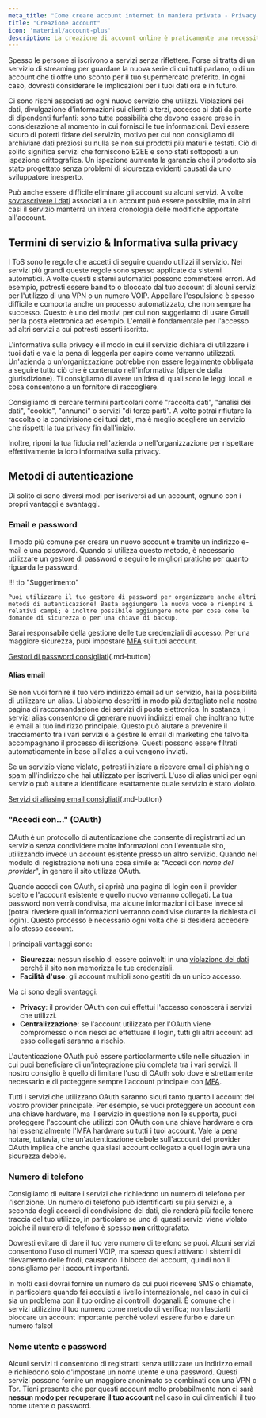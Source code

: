 ```yaml
---
meta_title: "Come creare account internet in maniera privata - Privacy Guides"
title: "Creazione account"
icon: 'material/account-plus'
description: La creazione di account online è praticamente una necessità di internet, adottate questi accorgimenti per assicurarvi di rimanere privati.
---
```


Spesso le persone si iscrivono a servizi senza riflettere. Forse si tratta di un servizio di streaming per guardare la nuova serie di cui tutti parlano, o di un account che ti offre uno sconto per il tuo supermercato preferito. In ogni caso, dovresti considerare le implicazioni per i tuoi dati ora e in futuro.

Ci sono rischi associati ad ogni nuovo servizio che utilizzi. Violazioni dei dati, divulgazione d'informazioni sui clienti a terzi, accesso ai dati da parte di dipendenti furfanti: sono tutte possibilità che devono essere prese in considerazione al momento in cui fornisci le tue informazioni. Devi essere sicuro di poterti fidare del servizio, motivo per cui non consigliamo di archiviare dati preziosi su nulla se non sui prodotti più maturi e testati. Ciò di solito significa servizi che forniscono E2EE e sono stati sottoposti a un ispezione crittografica. Un ispezione aumenta la garanzia che il prodotto sia stato progettato senza problemi di sicurezza evidenti causati da uno sviluppatore inesperto.

Può anche essere difficile eliminare gli account su alcuni servizi. A volte [sovrascrivere i dati](account-deletion.en.md#overwriting-account-information) associati a un account può essere possibile, ma in altri casi il servizio manterrà un'intera cronologia delle modifiche apportate all'account.

## Termini di servizio & Informativa sulla privacy

I ToS sono le regole che accetti di seguire quando utilizzi il servizio. Nei servizi più grandi queste regole sono spesso applicate da sistemi automatici. A volte questi sistemi automatici possono commettere errori. Ad esempio, potresti essere bandito o bloccato dal tuo account di alcuni servizi per l'utilizzo di una VPN o un numero VOIP. Appellare l'espulsione è spesso difficile e comporta anche un processo automatizzato, che non sempre ha successo. Questo è uno dei motivi per cui non suggeriamo di usare Gmail per la posta elettronica ad esempio. L'email è fondamentale per l'accesso ad altri servizi a cui potresti esserti iscritto.

L'informativa sulla privacy è il modo in cui il servizio dichiara di utilizzare i tuoi dati e vale la pena di leggerla per capire come verranno utilizzati. Un'azienda o un'organizzazione potrebbe non essere legalmente obbligata a seguire tutto ciò che è contenuto nell'informativa (dipende dalla giurisdizione). Ti consigliamo di avere un'idea di quali sono le leggi locali e cosa consentono a un fornitore di raccogliere.

Consigliamo di cercare termini particolari come "raccolta dati", "analisi dei dati", "cookie", "annunci" o servizi "di terze parti". A volte potrai rifiutare la raccolta o la condivisione dei tuoi dati, ma è meglio scegliere un servizio che rispetti la tua privacy fin dall'inizio.

Inoltre, riponi la tua fiducia nell'azienda o nell'organizzazione per rispettare effettivamente la loro informativa sulla privacy.

## Metodi di autenticazione

Di solito ci sono diversi modi per iscriversi ad un account, ognuno con i propri vantaggi e svantaggi.

### Email e password

Il modo più comune per creare un nuovo account è tramite un indirizzo e-mail e una password. Quando si utilizza questo metodo, è necessario utilizzare un gestore di password e seguire le [migliori pratiche](passwords-overview.md) per quanto riguarda le password.

!!! tip "Suggerimento"

    Puoi utilizzare il tuo gestore di password per organizzare anche altri metodi di autenticazione! Basta aggiungere la nuova voce e riempire i relativi campi; è inoltre possibile aggiungere note per cose come le domande di sicurezza o per una chiave di backup.

Sarai responsabile della gestione delle tue credenziali di accesso. Per una maggiore sicurezza, puoi impostare [MFA](multi-factor-authentication.md) sui tuoi account.

[Gestori di password consigliati](../passwords.md ""){.md-button}

#### Alias email

Se non vuoi fornire il tuo vero indirizzo email ad un servizio, hai la possibilità di utilizzare un alias. Li abbiamo descritti in modo più dettagliato nella nostra pagina di raccomandazione dei servizi di posta elettronica. In sostanza, i servizi alias consentono di generare nuovi indirizzi email che inoltrano tutte le email al tuo indirizzo principale. Questo può aiutare a prevenire il tracciamento tra i vari servizi e a gestire le email di marketing che talvolta accompagnano il processo di iscrizione. Questi possono essere filtrati automaticamente in base all'alias a cui vengono inviati.

Se un servizio viene violato, potresti iniziare a ricevere email di phishing o spam all'indirizzo che hai utilizzato per iscriverti. L'uso di alias unici per ogni servizio può aiutare a identificare esattamente quale servizio è stato violato.

[Servizi di aliasing email consigliati](../email.md#email-aliasing-services ""){.md-button}

### "Accedi con..." (OAuth)

OAuth è un protocollo di autenticazione che consente di registrarti ad un servizio senza condividere molte informazioni con l'eventuale sito, utilizzando invece un account esistente presso un altro servizio. Quando nel modulo di registrazione noti una cosa simile a: "Accedi con *nome del provider*", in genere il sito utilizza OAuth.

Quando accedi con OAuth, si aprirà una pagina di login con il provider scelto e l'account esistente e quello nuovo verranno collegati. La tua password non verrà condivisa, ma alcune informazioni di base invece si (potrai rivedere quali informazioni verranno condivise durante la richiesta di login). Questo processo è necessario ogni volta che si desidera accedere allo stesso account.

I principali vantaggi sono:

- **Sicurezza**: nessun rischio di essere coinvolti in una [violazione dei dati](https://en.wikipedia.org/wiki/Data_breach) perché il sito non memorizza le tue credenziali.
- **Facilità d'uso**: gli account multipli sono gestiti da un unico accesso.

Ma ci sono degli svantaggi:

- **Privacy**: il provider OAuth con cui effettui l'accesso conoscerà i servizi che utilizzi.
- **Centralizzazione**: se l'account utilizzato per l'OAuth viene compromesso o non riesci ad effettuare il login, tutti gli altri account ad esso collegati saranno a rischio.

L'autenticazione OAuth può essere particolarmente utile nelle situazioni in cui puoi beneficiare di un'integrazione più completa tra i vari servizi. Il nostro consiglio è quello di limitare l'uso di OAuth solo dove è strettamente necessario e di proteggere sempre l'account principale con [MFA](multi-factor-authentication.md).

Tutti i servizi che utilizzano OAuth saranno sicuri tanto quanto l'account del vostro provider principale. Per esempio, se vuoi proteggere un account con una chiave hardware, ma il servizio in questione non le supporta, puoi proteggere l'account che utilizzi con OAuth con una chiave hardware e ora hai essenzialmente l'MFA hardware su tutti i tuoi account. Vale la pena notare, tuttavia, che un'autenticazione debole sull'account del provider OAuth implica che anche qualsiasi account collegato a quel login avrà una sicurezza debole.

### Numero di telefono

Consigliamo di evitare i servizi che richiedono un numero di telefono per l'iscrizione. Un numero di telefono può identificarti su più servizi e, a seconda degli accordi di condivisione dei dati, ciò renderà più facile tenere traccia del tuo utilizzo, in particolare se uno di questi servizi viene violato poiché il numero di telefono è spesso **non** crittografato.

Dovresti evitare di dare il tuo vero numero di telefono se puoi. Alcuni servizi consentono l'uso di numeri VOIP, ma spesso questi attivano i sistemi di rilevamento delle frodi, causando il blocco del account, quindi non li consigliamo per i account importanti.

In molti casi dovrai fornire un numero da cui puoi ricevere SMS o chiamate, in particolare quando fai acquisti a livello internazionale, nel caso in cui ci sia un problema con il tuo ordine ai controlli doganali. È comune che i servizi utilizzino il tuo numero come metodo di verifica; non lasciarti bloccare un account importante perché volevi essere furbo e dare un numero falso!

### Nome utente e password

Alcuni servizi ti consentono di registrarti senza utilizzare un indirizzo email e richiedono solo d'impostare un nome utente e una password. Questi servizi possono fornire un maggiore anonimato se combinati con una VPN o Tor. Tieni presente che per questi account molto probabilmente non ci sarà **nessun modo per recuperare il tuo account** nel caso in cui dimentichi il tuo nome utente o password.
